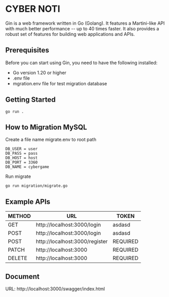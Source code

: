 # CYBER NOTI

Gin is a web framework written in Go (Golang). It features a Martini-like API with much better performance -- up to 40 times faster. It also provides a robust set of features for building web applications and APIs.

## Prerequisites

Before you can start using Gin, you need to have the following installed:

- Go version 1.20 or higher
- .env file
- mgration.env file for test migration database

## Getting Started

```
go run .
```

## How to Migration MySQL

Create a file name migrate.env to root path

```
DB_USER = user
DB_PASS = pass
DB_HOST = host
DB_PORT = 3360
DB_NAME = cybergame
```

Run migrate
```
go run migration/migrate.go
```

## Example APIs

| METHOD | URL | TOKEN |
|--------|-----|-------|
| GET | http://localhost:3000/login | asdasd |
| POST | http://localhost:3000/login | asdasd |
| POST | http://localhost:3000/register | REQUIRED |
| PATCH | http://localhost:3000 | REQUIRED |
| DELETE | http://localhost:3000 | REQUIRED |

## Document

URL: http://localhost:3000/swagger/index.html
